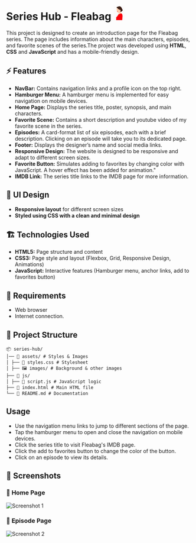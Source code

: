 # Series Hub - Fleabag     <img src="assets/images/fleabag-minimalist-posters.jpg" alt="Logo">

This project is designed to create an introduction page for the Fleabag series. The page includes information about the main characters, episodes, and favorite scenes of the series.The project was developed using **HTML**, **CSS** and **JavaScript** and has a mobile-friendly design.


## ⚡ Features

- **NavBar:** Contains navigation links and a profile icon on the top right.
- **Hamburger Menu:** A hamburger menu is implemented for easy navigation on mobile devices.
- **Home Page:** Displays the series title, poster, synopsis, and main characters.
- **Favorite Scene:** Contains a short description and youtube video of my favorite scene in the series.
- **Episodes:** A card-format list of six episodes, each with a brief description. Clicking on an episode will take you to its dedicated page.
- **Footer:** Displays the designer’s name and social media links.
- **Responsive Design:** The website is designed to be responsive and adapt to different screen sizes.
- **Favorite Button:** Simulates adding to favorites by changing color with JavaScript. A hover effect has been added for animation."
- **IMDB Link:** The series title links to the IMDB page for more information.

## 🎨 UI Design

- **Responsive layout** for different screen sizes  
- **Styled using CSS with a clean and minimal design**

## 🏗️ Technologies Used

- **HTML5:** Page structure and content
- **CSS3:** Page style and layout (Flexbox, Grid, Responsive Design, Animations)
- **JavaScript:** Interactive features (Hamburger menu, anchor links, add to favorites button)

## 🔎 Requirements

*   Web browser
*   Internet connection.

## 📂 Project Structure

    📦 series-hub/
    │── 📂 assets/ # Styles & Images
    │ ├── 🎨 styles.css # Stylesheet
    │ ├── 🖼️ images/ # Background & other images
    ├── 📂 js/
    │ ├── 📄 script.js # JavaScript logic
    ├── 📄 index.html # Main HTML file
    └── 📄 README.md # Documentation

## Usage

*  Use the navigation menu links to jump to different sections of the page.
*  Tap the hamburger menu to open and close the navigation on mobile devices.
*  Click the series title to visit Fleabag's IMDB page.
*  Click the add to favorites button to change the color of the button.
*  Click on an episode to view its details.

## 📸 Screenshots 

### 🔹 **Home Page**
![Screenshot 1](screenshot-1.png)

### 🔹 **Episode Page**
![Screenshot 2](screenshot-2.png)